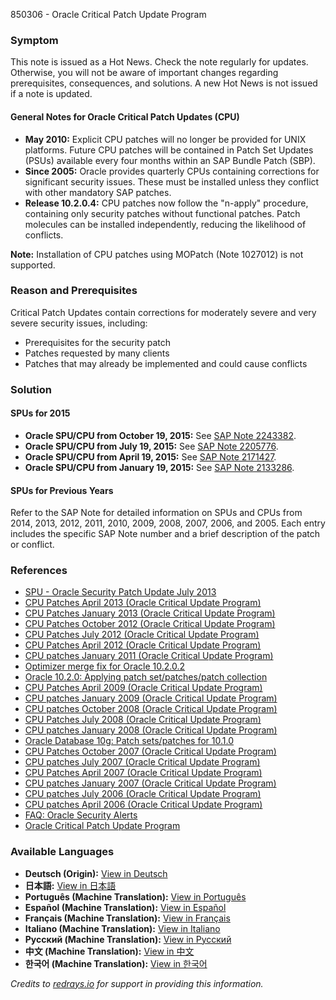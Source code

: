 850306 - Oracle Critical Patch Update Program

### Symptom

This note is issued as a Hot News. Check the note regularly for updates. Otherwise, you will not be aware of important changes regarding prerequisites, consequences, and solutions. A new Hot News is not issued if a note is updated.

#### General Notes for Oracle Critical Patch Updates (CPU)

- **May 2010:** Explicit CPU patches will no longer be provided for UNIX platforms. Future CPU patches will be contained in Patch Set Updates (PSUs) available every four months within an SAP Bundle Patch (SBP).
- **Since 2005:** Oracle provides quarterly CPUs containing corrections for significant security issues. These must be installed unless they conflict with other mandatory SAP patches.
- **Release 10.2.0.4:** CPU patches now follow the "n-apply" procedure, containing only security patches without functional patches. Patch molecules can be installed independently, reducing the likelihood of conflicts. 

**Note:** Installation of CPU patches using MOPatch (Note 1027012) is not supported.

### Reason and Prerequisites

Critical Patch Updates contain corrections for moderately severe and very severe security issues, including:

- Prerequisites for the security patch
- Patches requested by many clients
- Patches that may already be implemented and could cause conflicts

### Solution

#### SPUs for 2015
- **Oracle SPU/CPU from October 19, 2015:** See [SAP Note 2243382](https://me.sap.com/notes/2243382).
- **Oracle SPU/CPU from July 19, 2015:** See [SAP Note 2205776](https://me.sap.com/notes/2205776).
- **Oracle SPU/CPU from April 19, 2015:** See [SAP Note 2171427](https://me.sap.com/notes/2171427).
- **Oracle SPU/CPU from January 19, 2015:** See [SAP Note 2133286](https://me.sap.com/notes/2133286).

#### SPUs for Previous Years
Refer to the SAP Note for detailed information on SPUs and CPUs from 2014, 2013, 2012, 2011, 2010, 2009, 2008, 2007, 2006, and 2005. Each entry includes the specific SAP Note number and a brief description of the patch or conflict.

### References

- [SPU - Oracle Security Patch Update July 2013](https://me.sap.com/notes/1900628)
- [CPU Patches April 2013 (Oracle Critical Update Program)](https://me.sap.com/notes/1860292)
- [CPU Patches January 2013 (Oracle Critical Update Program)](https://me.sap.com/notes/1822955)
- [CPU Patches October 2012 (Oracle Critical Update Program)](https://me.sap.com/notes/1790307)
- [CPU Patches July 2012 (Oracle Critical Update Program)](https://me.sap.com/notes/1753600)
- [CPU Patches April 2012 (Oracle Critical Update Program)](https://me.sap.com/notes/1718792)
- [CPU patches January 2011 (Oracle Critical Update Program)](https://me.sap.com/notes/1557318)
- [Optimizer merge fix for Oracle 10.2.0.2](https://me.sap.com/notes/981875)
- [Oracle 10.2.0: Applying patch set/patches/patch collection](https://me.sap.com/notes/839187)
- [CPU Patches April 2009 (Oracle Critical Update Program)](https://me.sap.com/notes/1330253)
- [CPU patches January 2009 (Oracle Critical Update Program)](https://me.sap.com/notes/1295141)
- [CPU patches October 2008 (Oracle Critical Update Program)](https://me.sap.com/notes/1262717)
- [CPU Patches July 2008 (Oracle Critical Update Program)](https://me.sap.com/notes/1233304)
- [CPU patches January 2008 (Oracle Critical Update Program)](https://me.sap.com/notes/1140644)
- [Oracle Database 10g: Patch sets/patches for 10.1.0](https://me.sap.com/notes/820062)
- [CPU Patches October 2007 (Oracle Critical Update Program)](https://me.sap.com/notes/1107601)
- [CPU patches July 2007 (Oracle Critical Update Program)](https://me.sap.com/notes/1076362)
- [CPU Patches April 2007 (Oracle Critical Update Program)](https://me.sap.com/notes/1050193)
- [CPU patches January 2007 (Oracle Critical Update Program)](https://me.sap.com/notes/1019587)
- [CPU patches July 2006 (Oracle Critical Update Program)](https://me.sap.com/notes/965912)
- [CPU patches April 2006 (Oracle Critical Update Program)](https://me.sap.com/notes/949339)
- [FAQ: Oracle Security Alerts](https://me.sap.com/notes/791528)
- [Oracle Critical Patch Update Program](https://me.sap.com/notes/811174)

### Available Languages

- **Deutsch (Origin):** [View in Deutsch](https://me.sap.com/notes/0000850306/D)
- **日本語:** [View in 日本語](https://me.sap.com/notes/0000850306/J)
- **Português (Machine Translation):** [View in Português](https://me.sap.com/notes/0000850306/P)
- **Español (Machine Translation):** [View in Español](https://me.sap.com/notes/0000850306/S)
- **Français (Machine Translation):** [View in Français](https://me.sap.com/notes/0000850306/F)
- **Italiano (Machine Translation):** [View in Italiano](https://me.sap.com/notes/0000850306/I)
- **Русский (Machine Translation):** [View in Русский](https://me.sap.com/notes/0000850306/R)
- **中文 (Machine Translation):** [View in 中文](https://me.sap.com/notes/0000850306/1)
- **한국어 (Machine Translation):** [View in 한국어](https://me.sap.com/notes/0000850306/3)

*Credits to [redrays.io](https://redrays.io) for support in providing this information.*